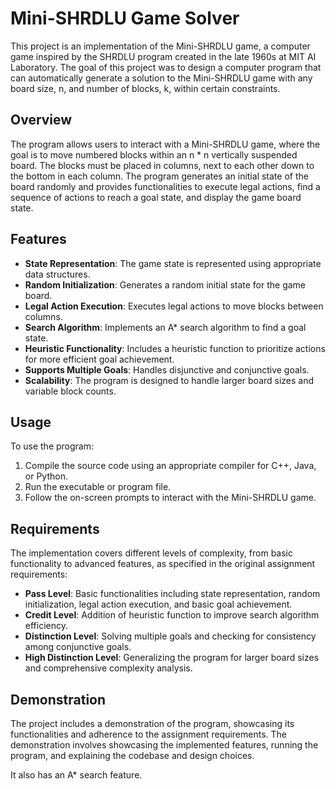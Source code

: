 # Mini-SHRDLU Game Solver

This project is an implementation of the Mini-SHRDLU game, a computer game inspired by the SHRDLU program created in the late 1960s at MIT AI Laboratory. The goal of this project was to design a computer program that can automatically generate a solution to the Mini-SHRDLU game with any board size, n, and number of blocks, k, within certain constraints.

## Overview

The program allows users to interact with a Mini-SHRDLU game, where the goal is to move numbered blocks within an n * n vertically suspended board. The blocks must be placed in columns, next to each other down to the bottom in each column. The program generates an initial state of the board randomly and provides functionalities to execute legal actions, find a sequence of actions to reach a goal state, and display the game board state.

## Features

- **State Representation**: The game state is represented using appropriate data structures.
- **Random Initialization**: Generates a random initial state for the game board.
- **Legal Action Execution**: Executes legal actions to move blocks between columns.
- **Search Algorithm**: Implements an A* search algorithm to find a goal state.
- **Heuristic Functionality**: Includes a heuristic function to prioritize actions for more efficient goal achievement.
- **Supports Multiple Goals**: Handles disjunctive and conjunctive goals.
- **Scalability**: The program is designed to handle larger board sizes and variable block counts.

## Usage

To use the program:

1. Compile the source code using an appropriate compiler for C++, Java, or Python.
2. Run the executable or program file.
3. Follow the on-screen prompts to interact with the Mini-SHRDLU game.

## Requirements

The implementation covers different levels of complexity, from basic functionality to advanced features, as specified in the original assignment requirements:

- **Pass Level**: Basic functionalities including state representation, random initialization, legal action execution, and basic goal achievement.
- **Credit Level**: Addition of heuristic function to improve search algorithm efficiency.
- **Distinction Level**: Solving multiple goals and checking for consistency among conjunctive goals.
- **High Distinction Level**: Generalizing the program for larger board sizes and comprehensive complexity analysis.

## Demonstration

The project includes a demonstration of the program, showcasing its functionalities and adherence to the assignment requirements. The demonstration involves showcasing the implemented features, running the program, and explaining the codebase and design choices.

It also has an A* search feature.

